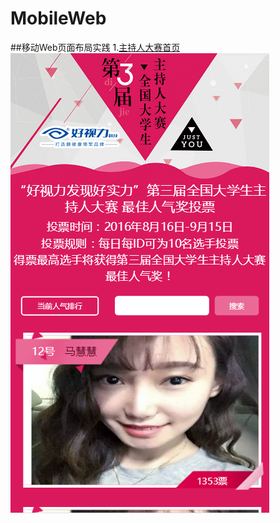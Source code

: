 # MobileWeb
##移动Web页面布局实践
1.[主持人大赛首页](https://haha214.github.io/MobileWeb/presenter/home.html)
![](pic/presenterH.png) 
